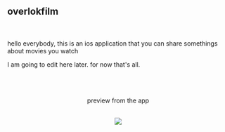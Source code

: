 ## overlokfilm <br />

<br /><br /> 
hello everybody, this is an ios application that you can share somethings about movies you watch

I am going to edit here later. for now that's all. <br /><br /><br /><br />


<p align="center">
preview from the app 
<br /><br />
<p/>


<p align="center">
  <img src="https://user-images.githubusercontent.com/6243566/193122926-3ab00e52-440c-45f0-89c7-27da29cf0c39.png" />
</p>
